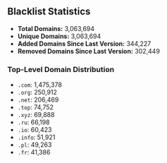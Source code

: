 ## Blacklist Statistics

- **Total Domains:** 3,063,694
- **Unique Domains:** 3,063,694
- **Added Domains Since Last Version:** 344,227
- **Removed Domains Since Last Version:** 302,449

### Top-Level Domain Distribution

-  `.com`: 1,475,378
-  `.org`: 250,912
-  `.net`: 206,469
-  `.top`: 74,752
-  `.xyz`: 69,888
-  `.ru`: 66,198
-  `.io`: 60,423
-  `.info`: 51,921
-  `.pl`: 49,263
-  `.fr`: 41,386
